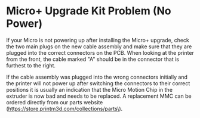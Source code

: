 # Micro+ Upgrade Kit Problem \(No Power\)

If your Micro is not powering up after installing the Micro+ upgrade, check the two main plugs on the new cable assembly and make sure that they are plugged into the correct connectors on the PCB. When looking at the printer from the front, the cable marked "A" should be in the connector that is furthest to the right.

If the cable assembly was plugged into the wrong connectors initially and the printer will not power up after switching the connectors to their correct positions it is usually an indication that the Micro Motion Chip in the extruder is now bad and needs to be replaced. A replacement MMC can be ordered directly from our parts website \(https://store.printm3d.com/collections/parts\).

